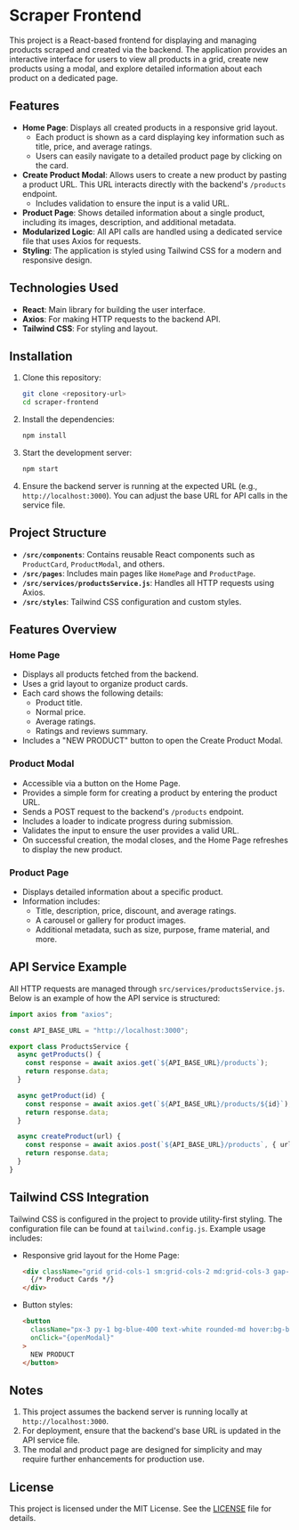 # Scraper Frontend

This project is a React-based frontend for displaying and managing products scraped and created via the backend. The application provides an interactive interface for users to view all products in a grid, create new products using a modal, and explore detailed information about each product on a dedicated page.

## Features

- **Home Page**: Displays all created products in a responsive grid layout.
  - Each product is shown as a card displaying key information such as title, price, and average ratings.
  - Users can easily navigate to a detailed product page by clicking on the card.
- **Create Product Modal**: Allows users to create a new product by pasting a product URL. This URL interacts directly with the backend's `/products` endpoint.
  - Includes validation to ensure the input is a valid URL.
- **Product Page**: Shows detailed information about a single product, including its images, description, and additional metadata.
- **Modularized Logic**: All API calls are handled using a dedicated service file that uses Axios for requests.
- **Styling**: The application is styled using Tailwind CSS for a modern and responsive design.

## Technologies Used

- **React**: Main library for building the user interface.
- **Axios**: For making HTTP requests to the backend API.
- **Tailwind CSS**: For styling and layout.

## Installation

1. Clone this repository:

   ```bash
   git clone <repository-url>
   cd scraper-frontend
   ```

2. Install the dependencies:

   ```bash
   npm install
   ```

3. Start the development server:

   ```bash
   npm start
   ```

4. Ensure the backend server is running at the expected URL (e.g., `http://localhost:3000`). You can adjust the base URL for API calls in the service file.

## Project Structure

- **`/src/components`**: Contains reusable React components such as `ProductCard`, `ProductModal`, and others.
- **`/src/pages`**: Includes main pages like `HomePage` and `ProductPage`.
- **`/src/services/productsService.js`**: Handles all HTTP requests using Axios.
- **`/src/styles`**: Tailwind CSS configuration and custom styles.

## Features Overview

### Home Page

- Displays all products fetched from the backend.
- Uses a grid layout to organize product cards.
- Each card shows the following details:
  - Product title.
  - Normal price.
  - Average ratings.
  - Ratings and reviews summary.
- Includes a "NEW PRODUCT" button to open the Create Product Modal.

### Product Modal

- Accessible via a button on the Home Page.
- Provides a simple form for creating a product by entering the product URL.
- Sends a POST request to the backend's `/products` endpoint.
- Includes a loader to indicate progress during submission.
- Validates the input to ensure the user provides a valid URL.
- On successful creation, the modal closes, and the Home Page refreshes to display the new product.

### Product Page

- Displays detailed information about a specific product.
- Information includes:
  - Title, description, price, discount, and average ratings.
  - A carousel or gallery for product images.
  - Additional metadata, such as size, purpose, frame material, and more.

## API Service Example

All HTTP requests are managed through `src/services/productsService.js`. Below is an example of how the API service is structured:

```javascript
import axios from "axios";

const API_BASE_URL = "http://localhost:3000";

export class ProductsService {
  async getProducts() {
    const response = await axios.get(`${API_BASE_URL}/products`);
    return response.data;
  }

  async getProduct(id) {
    const response = await axios.get(`${API_BASE_URL}/products/${id}`);
    return response.data;
  }

  async createProduct(url) {
    const response = await axios.post(`${API_BASE_URL}/products`, { url });
    return response.data;
  }
}
```

## Tailwind CSS Integration

Tailwind CSS is configured in the project to provide utility-first styling. The configuration file can be found at `tailwind.config.js`. Example usage includes:

- Responsive grid layout for the Home Page:

  ```html
  <div className="grid grid-cols-1 sm:grid-cols-2 md:grid-cols-3 gap-4">
    {/* Product Cards */}
  </div>
  ```

- Button styles:
  ```html
  <button
    className="px-3 py-1 bg-blue-400 text-white rounded-md hover:bg-blue-200"
    onClick="{openModal}"
  >
    NEW PRODUCT
  </button>
  ```

## Notes

1. This project assumes the backend server is running locally at `http://localhost:3000`.
2. For deployment, ensure that the backend's base URL is updated in the API service file.
3. The modal and product page are designed for simplicity and may require further enhancements for production use.

## License

This project is licensed under the MIT License. See the [LICENSE](LICENSE) file for details.
